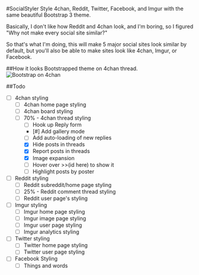 #SocialStyler
Style 4chan, Reddit, Twitter, Facebook, and Imgur with the same beautiful Bootstrap 3 theme.

Basically, I don't like how Reddit and 4chan look, and I'm boring, so I figured "Why not make every social site similar?"

So that's what I'm doing, this will make 5 major social sites look similar by default, but you'll also be able to make sites look like 4chan, Imgur, or Facebook.

##How it looks
Bootstrapped theme on 4chan thread.
![Bootstrap on 4chan](https://raw.githubusercontent.com/Zbee/SocialStyler/master/4chanthread.png)

##Todo
- [ ] 4chan styling
  - [ ] 4chan home page styling
  - [ ] 4chan board styling
  - [ ] 70% - 4chan thread styling
    - [ ] Hook up Reply form
    - [#] Add gallery mode
    - [ ] Add auto-loading of new replies
    - [X] Hide posts in threads
    - [X] Report posts in threads
    - [X] Image expansion
    - [ ] Hover over >>(id here) to show it
    - [ ] Highlight posts by poster
- [ ] Reddit styling
  - [ ] Reddit subreddit/home page styling
  - [ ] 25% - Reddit comment thread styling
  - [ ] Reddit user page's styling
- [ ] Imgur styling
  - [ ] Imgur home page styling
  - [ ] Imgur image page styling
  - [ ] Imgur user page styling
  - [ ] Imgur analytics styling
- [ ] Twitter styling
  - [ ] Twitter home page styling
  - [ ] Twitter user page styling
- [ ] Facebook Styling
   - [ ] Things and words